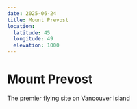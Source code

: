 ```yaml
---
date: 2025-06-24
title: Mount Prevost
location:
  latitude: 45
  longitude: 49
  elevation: 1000
---
```

# Mount Prevost

The premier flying site on Vancouver Island